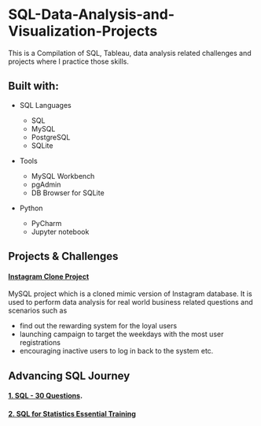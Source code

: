 # SQL-Data-Analysis-and-Visualization-Projects

This is a Compilation of SQL, Tableau, data analysis related challenges and projects where I practice those skills.

## Built with:
- SQL Languages

  - SQL
  -  MySQL
  - PostgreSQL
  - SQLite

- Tools
  - MySQL Workbench
  - pgAdmin
  - DB Browser for SQLite

- Python

  - PyCharm
  - Jupyter notebook


## Projects & Challenges

#### [Instagram Clone Project](https://github.com/MKSiddhu/SQL-Data-Analysis-and-Visualization-Projects/tree/main/Insta_Clone_Project)

MySQL project which is a cloned mimic version of Instagram database. It is used to perform data analysis for real world business related questions and scenarios such as

  - find out the rewarding system for the loyal users
  - launching campaign to target the weekdays with the most user registrations
  - encouraging inactive users to log in back to the system etc.


## Advancing SQL Journey

#### [1. SQL - 30 Questions](https://github.com/MKSiddhu/SQL-Data-Analysis-and-Visualization-Projects/tree/main/30_SQL_Queries). 
#### [2. SQL for Statistics Essential Training](https://github.com/MKSiddhu/SQL-Data-Analysis-and-Visualization-Projects/tree/main/SQL_Statistical_Data_Analyis)

